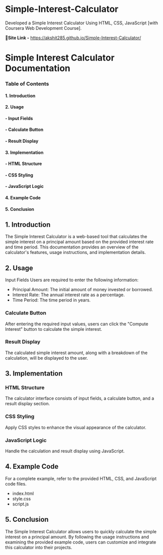 # Simple-Interest-Calculator
Developed a Simple Interest Calculator Using HTML, CSS, JavaScript [with Coursera Web Development Course].

🔑**Site Link -** https://akshit285.github.io/Simple-Interest-Calculator/

# Simple Interest Calculator Documentation
### Table of Contents
#### 1. Introduction
#### 2. Usage
####   - Input Fields
####   - Calculate Button
####   - Result Display
#### 3. Implementation
####   - HTML Structure
####   - CSS Styling
####   - JavaScript Logic
#### 4. Example Code
#### 5. Conclusion

## 1. Introduction <a name="introduction"></a>
The Simple Interest Calculator is a web-based tool that calculates the simple interest on a principal amount based on the provided interest rate and time period. This documentation provides an overview of the calculator's features, usage instructions, and implementation details.

## 2. Usage <a name="usage"></a>
Input Fields <a name="input-fields"></a>
Users are required to enter the following information:

- Principal Amount: The initial amount of money invested or borrowed.
- Interest Rate: The annual interest rate as a percentage.
- Time Period: The time period in years.

### Calculate Button <a name="calculate-button"></a>
After entering the required input values, users can click the "Compute Interest" button to calculate the simple interest.

### Result Display <a name="result-display"></a>
The calculated simple interest amount, along with a breakdown of the calculation, will be displayed to the user.

## 3. Implementation <a name="implementation"></a>
### HTML Structure <a name="html-structure"></a>
The calculator interface consists of input fields, a calculate button, and a result display section.

### CSS Styling <a name="css-styling"></a>
Apply CSS styles to enhance the visual appearance of the calculator.

### JavaScript Logic <a name="javascript-logic"></a>
Handle the calculation and result display using JavaScript.

## 4. Example Code <a name="example-code"></a>
For a complete example, refer to the provided HTML, CSS, and JavaScript code files.

- index.html
- style.css
- script.js

## 5. Conclusion <a name="conclusion"></a>
The Simple Interest Calculator allows users to quickly calculate the simple interest on a principal amount. By following the usage instructions and examining the provided example code, users can customize and integrate this calculator into their projects.

